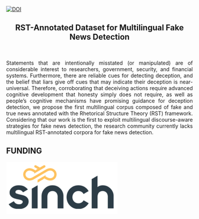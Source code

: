 [![DOI](https://zenodo.org/badge/500880569.svg)](https://zenodo.org/doi/10.5281/zenodo.10804456)
</b>

<h2 align="center"> RST-Annotated Dataset for Multilingual Fake News Detection </h2>  
</br>
<p align="justify">Statements that are intentionally misstated (or manipulated) are of considerable interest to researchers, government, security, and financial systems. Furthermore, there are reliable cues for detecting deception, and the belief that liars give off cues that may indicate their deception is near-universal. Therefore, corroborating that deceiving actions require advanced cognitive development that honesty simply does not require, as well as people’s cognitive mechanisms have promising guidance for deception detection, we propose the first multilingual corpus composed of fake and true news annotated with the Rhetorical Structure Theory (RST) framework. Considering that our work is the first to exploit multilingual discourse-aware strategies for fake news detection, the research community currently lacks multilingual RST-annotated corpora for fake news detection.

<h2 align="left"> FUNDING </h2>

![SSC-logo-300x171](https://github.com/franciellevargas/franciellevargas.github.io/blob/9f2aba738836e85dbedbe969010ed8593d1c0d69/img/sinch-logo.png)  



  
</p>
